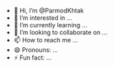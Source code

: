- 👋 Hi, I’m @ParmodKhtak
- 👀 I’m interested in ...
- 🌱 I’m currently learning ...
- 💞️ I’m looking to collaborate on ...
- 📫 How to reach me ...
- 😄 Pronouns: ...
- ⚡ Fun fact: ...

<!---
ParmodKhtak/ParmodKhtak is a ✨ special ✨ repository because its `README.md` (this file) appears on your GitHub profile.
You can click the Preview link to take a look at your changes.
--->
